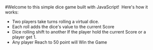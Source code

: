 #Welcome to this simple dice game built with JavaScript!
<img scr="Dice-game-ScreenShot.png">
Here's how it works:
<ul>
<li>Two players take turns rolling a virtual dice.</li>
<li>Each roll adds the dice's value to the current Score</li>
<li>Dice rolling shift to another If the  player hold the current Score or a player get 1.</li>
<li>Any player Reach to 50 point will Win the Game</li>
</ul>